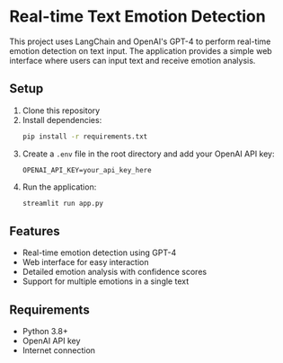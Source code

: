 # Real-time Text Emotion Detection

This project uses LangChain and OpenAI's GPT-4 to perform real-time emotion detection on text input. The application provides a simple web interface where users can input text and receive emotion analysis.

## Setup

1. Clone this repository
2. Install dependencies:
   ```bash
   pip install -r requirements.txt
   ```
3. Create a `.env` file in the root directory and add your OpenAI API key:
   ```
   OPENAI_API_KEY=your_api_key_here
   ```
4. Run the application:
   ```bash
   streamlit run app.py
   ```

## Features

- Real-time emotion detection using GPT-4
- Web interface for easy interaction
- Detailed emotion analysis with confidence scores
- Support for multiple emotions in a single text

## Requirements

- Python 3.8+
- OpenAI API key
- Internet connection 